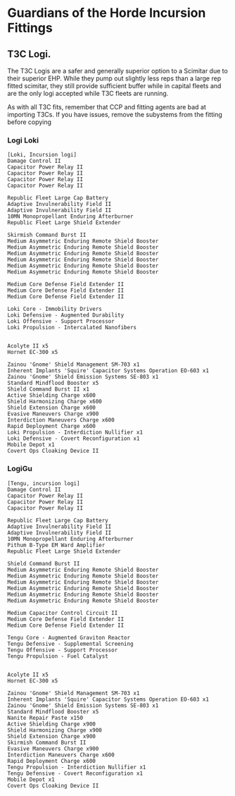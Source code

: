 # Guardians of the Horde Incursion Fittings

## T3C Logi.

The T3C Logis are a safer and generally superior option to a Scimitar due to their superior EHP. While they pump out slightly less reps than a large rep fitted scimitar, they still provide sufficient buffer while in capital fleets and are the only logi accepted while T3C fleets are running.

As with all T3C fits, remember that CCP and fitting agents are bad at importing T3Cs. If you have issues, remove the subystems from the fitting before copying

### Logi Loki

```
[Loki, Incursion logi]
Damage Control II
Capacitor Power Relay II
Capacitor Power Relay II
Capacitor Power Relay II
Capacitor Power Relay II

Republic Fleet Large Cap Battery
Adaptive Invulnerability Field II
Adaptive Invulnerability Field II
10MN Monopropellant Enduring Afterburner
Republic Fleet Large Shield Extender

Skirmish Command Burst II
Medium Asymmetric Enduring Remote Shield Booster
Medium Asymmetric Enduring Remote Shield Booster
Medium Asymmetric Enduring Remote Shield Booster
Medium Asymmetric Enduring Remote Shield Booster
Medium Asymmetric Enduring Remote Shield Booster
Medium Asymmetric Enduring Remote Shield Booster

Medium Core Defense Field Extender II
Medium Core Defense Field Extender II
Medium Core Defense Field Extender II

Loki Core - Immobility Drivers
Loki Defensive - Augmented Durability
Loki Offensive - Support Processor
Loki Propulsion - Intercalated Nanofibers


Acolyte II x5
Hornet EC-300 x5

Zainou 'Gnome' Shield Management SM-703 x1
Inherent Implants 'Squire' Capacitor Systems Operation EO-603 x1
Zainou 'Gnome' Shield Emission Systems SE-803 x1
Standard Mindflood Booster x5
Shield Command Burst II x1
Active Shielding Charge x600
Shield Harmonizing Charge x600
Shield Extension Charge x600
Evasive Maneuvers Charge x900
Interdiction Maneuvers Charge x600
Rapid Deployment Charge x600
Loki Propulsion - Interdiction Nullifier x1
Loki Defensive - Covert Reconfiguration x1
Mobile Depot x1
Covert Ops Cloaking Device II
```

### LogiGu

```
[Tengu, incursion logi]
Damage Control II
Capacitor Power Relay II
Capacitor Power Relay II
Capacitor Power Relay II

Republic Fleet Large Cap Battery
Adaptive Invulnerability Field II
Adaptive Invulnerability Field II
10MN Monopropellant Enduring Afterburner
Pithum B-Type EM Ward Amplifier
Republic Fleet Large Shield Extender

Shield Command Burst II
Medium Asymmetric Enduring Remote Shield Booster
Medium Asymmetric Enduring Remote Shield Booster
Medium Asymmetric Enduring Remote Shield Booster
Medium Asymmetric Enduring Remote Shield Booster
Medium Asymmetric Enduring Remote Shield Booster
Medium Asymmetric Enduring Remote Shield Booster

Medium Capacitor Control Circuit II
Medium Core Defense Field Extender II
Medium Core Defense Field Extender II

Tengu Core - Augmented Graviton Reactor
Tengu Defensive - Supplemental Screening
Tengu Offensive - Support Processor
Tengu Propulsion - Fuel Catalyst


Acolyte II x5
Hornet EC-300 x5

Zainou 'Gnome' Shield Management SM-703 x1
Inherent Implants 'Squire' Capacitor Systems Operation EO-603 x1
Zainou 'Gnome' Shield Emission Systems SE-803 x1
Standard Mindflood Booster x5
Nanite Repair Paste x150
Active Shielding Charge x900
Shield Harmonizing Charge x900
Shield Extension Charge x900
Skirmish Command Burst II
Evasive Maneuvers Charge x900
Interdiction Maneuvers Charge x600
Rapid Deployment Charge x600
Tengu Propulsion - Interdiction Nullifier x1
Tengu Defensive - Covert Reconfiguration x1
Mobile Depot x1
Covert Ops Cloaking Device II
```
